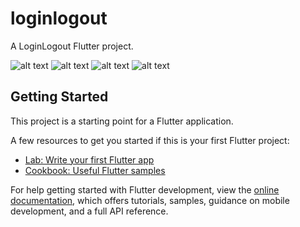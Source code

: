 # loginlogout

A LoginLogout Flutter project.


![alt text](https://i.postimg.cc/x8zjzrHd/Screenshot-20221020-150701.png)
![alt text](https://i.postimg.cc/cJFJqB0d/Screenshot-20221020-150502.png)
![alt text](https://i.postimg.cc/gJ5kjcx5/Screenshot-20221020-150726.png)
![alt text](https://i.postimg.cc/sX1g3Gg7/Screenshot-20221020-150557.png)

## Getting Started

This project is a starting point for a Flutter application.

A few resources to get you started if this is your first Flutter project:

- [Lab: Write your first Flutter app](https://docs.flutter.dev/get-started/codelab)
- [Cookbook: Useful Flutter samples](https://docs.flutter.dev/cookbook)

For help getting started with Flutter development, view the
[online documentation](https://docs.flutter.dev/), which offers tutorials,
samples, guidance on mobile development, and a full API reference.
